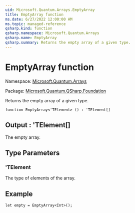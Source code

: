 ```yaml
---
uid: Microsoft.Quantum.Arrays.EmptyArray
title: EmptyArray function
ms.date: 6/27/2022 12:00:00 AM
ms.topic: managed-reference
qsharp.kind: function
qsharp.namespace: Microsoft.Quantum.Arrays
qsharp.name: EmptyArray
qsharp.summary: Returns the empty array of a given type.
---
```


# EmptyArray function

Namespace: [Microsoft.Quantum.Arrays](xref:Microsoft.Quantum.Arrays)

Package: [Microsoft.Quantum.QSharp.Foundation](https://nuget.org/packages/Microsoft.Quantum.QSharp.Foundation)


Returns the empty array of a given type.

```qsharp
function EmptyArray<'TElement> () : 'TElement[]
```


## Output : 'TElement[]

The empty array.

## Type Parameters

### 'TElement

The type of elements of the array.

## Example

```qsharplet empty = EmptyArray<Int>();```